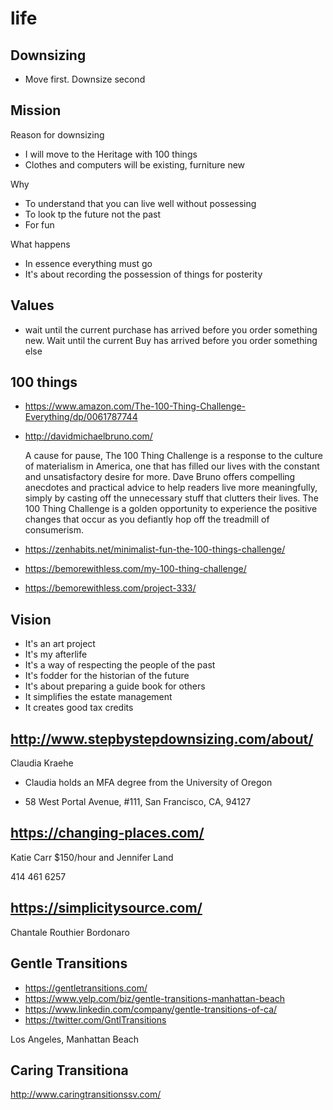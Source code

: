 # life

## Downsizing

* Move first. Downsize second


## Mission

Reason for downsizing

* I will move to the Heritage with 100 things
* Clothes and computers will be existing, furniture new

Why

* To understand that you can live well without possessing
* To look tp the future not the past
* For fun

What happens

* In essence everything must go
* It's about recording the possession of things for posterity

## Values

* wait until the current purchase has arrived before you order something new. Wait until the current Buy has arrived before you order something else

## 100 things

* https://www.amazon.com/The-100-Thing-Challenge-Everything/dp/0061787744
* http://davidmichaelbruno.com/

    A cause for pause, The 100 Thing Challenge is a response to the culture of materialism in America, one that has filled our lives with the constant and unsatisfactory desire for more. Dave Bruno offers compelling anecdotes and practical advice to help readers live more meaningfully, simply by casting off the unnecessary stuff that clutters their lives. The 100 Thing Challenge is a golden opportunity to experience the positive changes that occur as you defiantly hop off the treadmill of consumerism.

* https://zenhabits.net/minimalist-fun-the-100-things-challenge/
* https://bemorewithless.com/my-100-thing-challenge/
* https://bemorewithless.com/project-333/



## Vision

* It's an art project
* It's my afterlife
* It's a way of respecting the people of the past
* It's fodder for the historian of the future
* It's about preparing a guide book for others
* It simplifies the estate management
* It creates good tax credits

## http://www.stepbystepdownsizing.com/about/

Claudia Kraehe

* Claudia holds an MFA degree from the University of Oregon

* 58 West Portal Avenue, #111, San Francisco, CA, 94127

## https://changing-places.com/

Katie Carr $150/hour and Jennifer Land

414 461 6257

## https://simplicitysource.com/

Chantale Routhier Bordonaro


## Gentle Transitions

* https://gentletransitions.com/
* https://www.yelp.com/biz/gentle-transitions-manhattan-beach
* https://www.linkedin.com/company/gentle-transitions-of-ca/
* https://twitter.com/GntlTransitions

Los Angeles, Manhattan Beach

## Caring Transitiona

http://www.caringtransitionssv.com/


